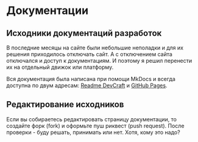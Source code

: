 # Документации

## Исходники документаций разработок

В последние месяцы на сайте были небольшие неполадки и для их решения приходилось отключать сайт. А с отключением сайта отключался и доступ к документациям. И поэтому я решил перенести их на отдельный движок или платформу.

Вся документация была написана при помощи MkDocs и всегда доступна по двум адресам: [Readme DevCraft](https://readme.devcraft.club) и [GitHub Pages](https://devcraftclub.github.io/mhdocs/).

## Редактирование исходников

Если вы собираетесь редактировать страницу документации, то создайте форк (fork) и оформьте пуш риквест (push request). После проверки - буду решать, принимать или нет. Хотя, кому это надо?
